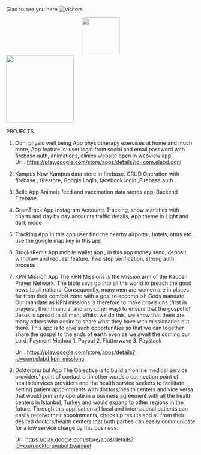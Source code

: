 
Glad to see you here   ![visitors](https://visitor-badge.glitch.me/badge?page_id=page.id)

<div id="header" align="center">
  <img src="https://media.giphy.com/media/M9gbBd9nbDrOTu1Mqx/giphy.gif" width="100"/>
</div>
 <img height="180em" src="https://github-readme-stats.vercel.app/api?username=sajawalbaloch&show_icons=true&hide_border=true&&count_private=true&include_all_commits=true" />
 
PROJECTS 
1.	Oqni physio well being App
 physiotherapy exercises at home and much more, App feature is: user login from social and email password with firebase auth, animations, clinics website open in webview  app,  
Url :       https://play.google.com/store/apps/details?id=com.elabd.oqni

2.	Kampus Now
Kampus data store in firebase. CRUD Operation with firebase ,  firestore, Google Login, facebook login ,Firebase auth

3.	Belle App 
Animals feed and vaccination data stores app, Backend Firebase

4.	GramTrack App
Instagram Accounts Tracking, show statistics with charts and day by day accounts traffic details, App theme in Light and dark mode

5.	Tracking App
In this app user find the nearby airports , hotels, atms etc. use the google map key in this app

6.	BrooksRemit App 
mobile wallet app , in this app money send, deposit, withdraw and request feature, Two step verification, strong auth process

7.	KPN Mission App
The KPN Missions is the Mission arm of the Kadosh Prayer Network. The bible says go into all the world to preach the good news to all nations. Consequently, many men are women are in places far from their comfort zone with a goal to accomplish Gods mandate. Our mandate as KPN missions is therefore to make provisions (first in prayers , then financial and any other way) to ensure that the gospel of Jesus is spread to all men. Whilst we do this, we know that there are many others who desire to share what they have with missionaries out there. This app is to give such opportunities so that we can together share the gospel to the ends of earth even as we await the coming our Lord.
Payment Method 1. Paypal 2. Flutterwave 3. Paystack 

    Url :        https://play.google.com/store/apps/details?id=com.elabd.kpn_missions

8.	Doktoronu bul App 
The Objective is to build an online medical service providers' point of contact or in other words a connection point of health services providers and the health service seekers to facilitate setting patient appointments with doctors/health centers and vice versa that would primarily operate in a business agreement with all the health centers in Istanbul, Turkey and would expand to other regions in the future.
Through this application all local and international patients can easily receive their appointments, check up results and all from their desired doctors/health centers that both parties can easily communicate for a low service charge by this business.

     Url:  https://play.google.com/store/apps/details?id=com.doktorunubol.byarijeet

